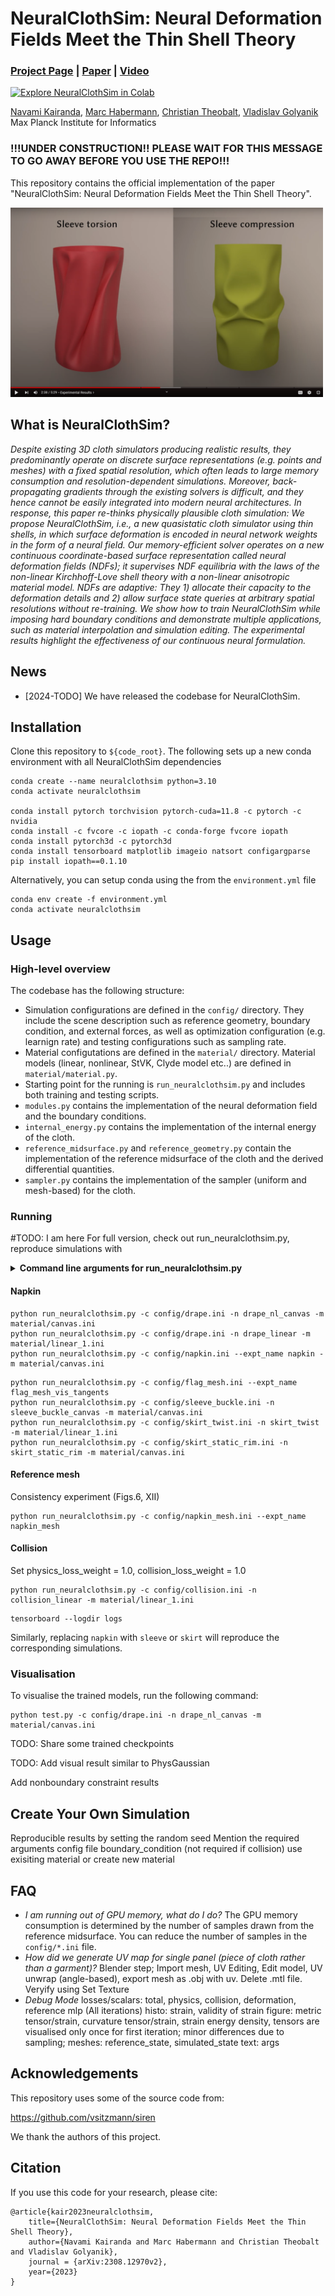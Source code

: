# NeuralClothSim: Neural Deformation Fields Meet the Thin Shell Theory
### [Project Page](https://4dqv.mpi-inf.mpg.de/NeuralClothSim/) | [Paper](https://arxiv.org/pdf/2308.12970) | [Video](https://www.youtube.com/watch?v=z-7MBiAi7SM) 
[![Explore NeuralClothSim in Colab](https://colab.research.google.com/assets/colab-badge.svg)](https://colab.research.google.com/github/navamikairanda/neuralclothsim/blob/main/neuralclothsim.ipynb)<br>

[Navami Kairanda](https://people.mpi-inf.mpg.de/~nkairand/),
[Marc Habermann](https://people.mpi-inf.mpg.de/~mhaberma/),
[Christian Theobalt](https://people.mpi-inf.mpg.de/~theobalt/),
[Vladislav Golyanik](https://people.mpi-inf.mpg.de/~golyanik/) <br>
Max Planck Institute for Informatics <br>

### !!!UNDER CONSTRUCTION!! PLEASE WAIT FOR THIS MESSAGE TO GO AWAY BEFORE YOU USE THE REPO!!! ###
This repository contains the official implementation of the paper "NeuralClothSim: Neural Deformation Fields Meet the Thin Shell Theory".

[<img src="assets/thumbnail.PNG" width="500">](https://www.youtube.com/watch?v=z-7MBiAi7SM)

## What is NeuralClothSim?
*Despite existing 3D cloth simulators producing realistic results, they predominantly operate on discrete surface representations (e.g. points and meshes) with a fixed spatial resolution, which often leads to large memory consumption and resolution-dependent simulations. Moreover, back-propagating gradients through the existing solvers is difficult, and they hence cannot be easily integrated into modern neural architectures. In response, this paper re-thinks physically plausible cloth simulation: We propose NeuralClothSim, i.e., a new quasistatic cloth simulator using thin shells, in which surface deformation is encoded in neural network weights in the form of a neural field. Our memory-efficient solver operates on a new continuous coordinate-based surface representation called neural deformation fields (NDFs); it supervises NDF equilibria with the laws of the non-linear Kirchhoff-Love shell theory with a non-linear anisotropic material model. NDFs are adaptive: They 1) allocate their capacity to the deformation details and 2) allow surface state queries at arbitrary spatial resolutions without re-training. We show how to train NeuralClothSim while imposing hard boundary conditions and demonstrate multiple applications, such as material interpolation and simulation editing. The experimental results highlight the effectiveness of our continuous neural formulation.*

## News
* [2024-TODO] We have released the codebase for NeuralClothSim. 

## Installation
Clone this repository to `${code_root}`. The following sets up a new conda environment with all NeuralClothSim dependencies

```
conda create --name neuralclothsim python=3.10
conda activate neuralclothsim

conda install pytorch torchvision pytorch-cuda=11.8 -c pytorch -c nvidia
conda install -c fvcore -c iopath -c conda-forge fvcore iopath
conda install pytorch3d -c pytorch3d
conda install tensorboard matplotlib imageio natsort configargparse
pip install iopath==0.1.10
```

Alternatively, you can setup conda using the from the `environment.yml` file
```
conda env create -f environment.yml
conda activate neuralclothsim
```

## Usage

### High-level overview

The codebase has the following structure:

* Simulation configurations are defined in the `config/` directory. They include the scene description such as reference geometry, boundary condition, and external forces, as well as optimization configuration (e.g. learnign rate) and testing configurations such as sampling rate. 
* Material configutations are defined in the `material/` directory. Material models (linear, nonlinear, StVK, Clyde model etc..) are defined in `material/material.py`.
* Starting point for the running is `run_neuralclothsim.py` and includes both training and testing scripts.
* `modules.py` contains the implementation of the neural deformation field and the boundary conditions.
* `internal_energy.py` contains the implementation of the internal energy of the cloth.
* `reference_midsurface.py` and `reference_geometry.py` contain the implementation of the reference midsurface of the cloth and the derived differential quantities.
* `sampler.py` contains the implementation of the sampler (uniform and mesh-based) for the cloth.

### Running
#TODO: I am here
For full version, check out run_neuralclothsim.py, reproduce simulations with

<details>
<summary><span style="font-weight: bold;">Command line arguments for run_neuralclothsim.py</span></summary>


  #### --source_path / -s
  Path to the source directory containing a COLMAP or Synthetic NeRF data set.

</details>

#### Napkin
```
python run_neuralclothsim.py -c config/drape.ini -n drape_nl_canvas -m material/canvas.ini
python run_neuralclothsim.py -c config/drape.ini -n drape_linear -m material/linear_1.ini
python run_neuralclothsim.py -c config/napkin.ini --expt_name napkin -m material/canvas.ini
```

```
python run_neuralclothsim.py -c config/flag_mesh.ini --expt_name flag_mesh_vis_tangents
python run_neuralclothsim.py -c config/sleeve_buckle.ini -n sleeve_buckle_canvas -m material/canvas.ini
python run_neuralclothsim.py -c config/skirt_twist.ini -n skirt_twist -m material/linear_1.ini
python run_neuralclothsim.py -c config/skirt_static_rim.ini -n skirt_static_rim -m material/canvas.ini
```

#### Reference mesh
Consistency experiment (Figs.6, XII)
```
python run_neuralclothsim.py -c config/napkin_mesh.ini --expt_name napkin_mesh
```

#### Collision
Set physics_loss_weight = 1.0, collision_loss_weight = 1.0
```
python run_neuralclothsim.py -c config/collision.ini -n collision_linear -m material/linear_1.ini
```

```
tensorboard --logdir logs
```


Similarly, replacing `napkin` with `sleeve` or `skirt` will reproduce the corresponding simulations.

### Visualisation

To visualise the trained models, run the following command:
```
python test.py -c config/drape.ini -n drape_nl_canvas -m material/canvas.ini
```

TODO: Share some trained checkpoints

TODO: Add visual result similar to PhysGaussian

Add nonboundary constraint results

## Create Your Own Simulation

Reproducible results by setting the random seed
Mention the required arguments
config file
boundary_condition (not required if collision)
use exisiting material or create new material


## FAQ

- *I am running out of GPU memory, what do I do?* The GPU memory consumption is determined by the number of samples drawn from the reference midsurface. You can reduce the number of samples in the `config/*.ini` file.
- *How did we generate UV map for single panel (piece of cloth rather than a garment)?* Blender step; Import mesh, UV Editing, Edit model, UV unwrap (angle-based), export mesh as .obj with uv. Delete .mtl file. Veryify using Set Texture
- *Debug Mode* 
losses/scalars: total, physics, collision, deformation, reference mlp (All iterations)
histo: strain, validity of strain
figure: metric tensor/strain, curvature tensor/strain, strain energy density, tensors are visualised only once for first iteration; minor differences due to sampling; 
meshes: reference_state, simulated_state
text: args

## Acknowledgements
This repository uses some of the source code from:

https://github.com/vsitzmann/siren

We thank the authors of this project.

## Citation

If you use this code for your research, please cite:
```
@article{kair2023neuralclothsim, 
	title={NeuralClothSim: Neural Deformation Fields Meet the Thin Shell Theory}, 
	author={Navami Kairanda and Marc Habermann and Christian Theobalt and Vladislav Golyanik}, 
	journal = {arXiv:2308.12970v2}, 
	year={2023} 
}
```
